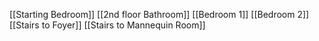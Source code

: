 [[Starting Bedroom]]
[[2nd floor Bathroom]]
[[Bedroom 1]]
[[Bedroom 2]]
[[Stairs to Foyer]]
[[Stairs to Mannequin Room]]
